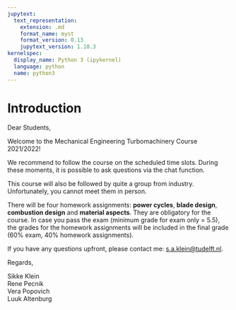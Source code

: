 ```yaml
---
jupytext:
  text_representation:
    extension: .md
    format_name: myst
    format_version: 0.13
    jupytext_version: 1.10.3
kernelspec:
  display_name: Python 3 (ipykernel)
  language: python
  name: python3
---
```


# Introduction

Dear Students,

Welcome to the Mechanical Engineering Turbomachinery Course 2021/2022!

We recommend to follow the course on the scheduled time slots. During these moments, it is possible to ask questions via the chat function. 

This course will also be followed by quite a group from industry. Unfortunately, you cannot meet them in person.

There will be four homework assignments: **power cycles**, **blade design**, **combustion design** and **material aspects**. They are obligatory for the course. In case you pass the exam (minimum grade for exam only = 5.5), the grades for the homework assignments will be included in the final grade (60% exam, 40% homework assignments).

If you have any questions upfront, please contact me: s.a.klein@tudelft.nl.   

Regards,

Sikke Klein <br>
Rene Pecnik <br>
Vera Popovich <br>
Luuk Altenburg

